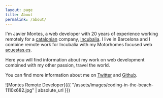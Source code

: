```yaml
---
layout: page
title: About
permalink: /about/
---
```


I'm Javier Montes, a web developer with 20 years of experience working remotely for a [catalonian](https://en.wikipedia.org/wiki/Catalonia) company, [Incubalia](https://incubalia.com). I live in Barcelona and I combine remote work for Incubalia with my Motorhomes focused web [acuestas.es](https://acuestas.es).

Here you will find information about my work on web development combined with my other passion, travel the world.

You can find more information about me on [Twitter](https://twitter.com/montesjmm) and [Github](https://github.com/montes).

![Montes Remote Developer]({{ "/assets/images/coding-in-the-beach-1110x682.jpg" | absolute_url }})

